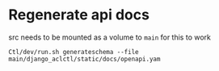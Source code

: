 # Regenerate api docs

src needs to be mounted as a volume to `main` for this to work

```
Ctl/dev/run.sh generateschema --file main/django_aclctl/static/docs/openapi.yam
```
